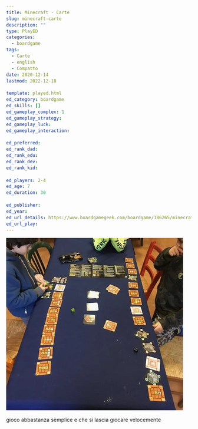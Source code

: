 ```yaml
---
title: Minecraft - Carte
slug: minecraft-carte
description: ""
type: PlayED
categories:
  - boardgame
tags:
  - Carte
  - english
  - Compatto
date: 2020-12-14
lastmod: 2022-12-18

template: played.html
ed_category: boardgame
ed_skills: []
ed_gameplay_complex: 1
ed_gameplay_strategy: 
ed_gameplay_luck: 
ed_gameplay_interaction: 

ed_preferred: 
ed_rank_dad: 
ed_rank_edu: 
ed_rank_dev: 
ed_rank_kid: 

ed_players: 2-4
ed_age: 7
ed_duration: 30

ed_publisher: 
ed_year: 
ed_url_details: https://www.boardgamegeek.com/boardgame/186265/minecraft-card-game
ed_url_play: 
---
```


![](../../assets/img/played/boardgame/minecraft_carte.webp)

gioco abbastanza semplice e che si lascia giocare velocemente

